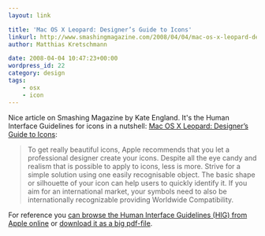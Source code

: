 ```yaml
---
layout: link

title: 'Mac OS X Leopard: Designer’s Guide to Icons'
linkurl: http://www.smashingmagazine.com/2008/04/04/mac-os-x-leopard-designers-guide-to-icons
author: Matthias Kretschmann

date: 2008-04-04 10:47:23+00:00
wordpress_id: 22
category: design
tags:
    - osx
    - icon
---
```


Nice article on Smashing Magazine by Kate England. It's the Human Interface Guidelines for icons in a nutshell: [Mac OS X Leopard: Designer’s Guide to Icons](http://www.smashingmagazine.com/2008/04/04/mac-os-x-leopard-designers-guide-to-icons):

> To get really beautiful icons, Apple recommends that you let a professional designer create your icons. Despite all the eye candy and realism that is possible to apply to icons, less is more. Strive for a simple solution using one easily recognisable object. The basic shape or silhouette of your icon can help users to quickly identify it. If you aim for an international market, your symbols need to also be internationally recognizable providing Worldwide Compatibility.

For reference you [can browse the Human Interface Guidelines (HIG) from Apple online](http://developer.apple.com/documentation/UserExperience/Conceptual/OSXHIGuidelines/XHIGIntro/chapter_1_section_1.html) or [download it as a big pdf-file](http://developer.apple.com/documentation/UserExperience/Conceptual/OSXHIGuidelines/OSXHIGuidelines.pdf).
